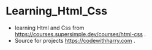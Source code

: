 # Learning_Html_Css

- learning Html and Css from https://courses.supersimple.dev/courses/html-css .
- Source for projects https://codewithharry.com .
